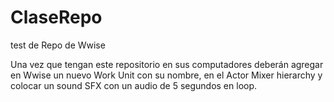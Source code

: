 # ClaseRepo
 test de Repo de Wwise

Una vez que tengan este repositorio en sus computadores deberán agregar en Wwise un nuevo Work Unit con su nombre, en el Actor Mixer hierarchy y colocar un sound SFX con un audio de 5 segundos en loop. 